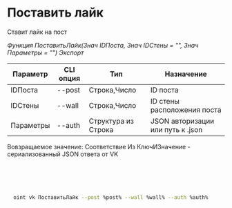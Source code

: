 ﻿---
sidebar_position: 1
---

# Поставить лайк
 Ставит лайк на пост


*Функция ПоставитьЛайк(Знач IDПоста, Знач IDСтены = "", Знач Параметры = "") Экспорт*

  | Параметр | CLI опция | Тип | Назначение |
  |-|-|-|-|
  | IDПоста | --post | Строка,Число | ID поста |
  | IDСтены | --wall | Строка,Число | ID стены расположения поста |
  | Параметры | --auth | Структура из Строка | JSON авторизации или путь к .json |

  
  Вовзращаемое значение:   Соответствие Из КлючИЗначение - сериализованный JSON ответа от VK

```bsl title="Пример кода"
	

	
```

```sh title="Пример команд CLI"
    
  oint vk ПоставитьЛайк --post %post% --wall %wall% --auth %auth%

```


```json title="Результат"



```
